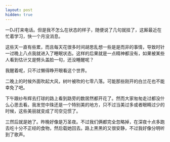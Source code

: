 ```yaml
---
layout: post
hidden: true
---
```

一DJ打来电话。但是我不怎么在状态的样子，随便说了几句就挂了，这厮最近在忙着学习，快一个月没消息。
  
这些天一直有些累，而且每天花很多时间胡思乱想一些是是而非的事情，导致时针一过晚上八点我就进入了睡眠状态。这样的后果就是一点精神都没有，如果被某些人看到估计又是劈头盖脸一句，还没睡醒呢？
  
我醒着呢，只不过懒得睁开眼看这个世界。

二晚上的时候外面吹起大风，树叶被吹的七零八落。可能那些刚开的白兰花也不能幸免了吧。
  
下午跟纱布辉去打球的路上看到路旁的数居然都开花了。然而大家匆匆走过都没什么心思去看。我发觉中珠还是一个特别美的地方，只不过当美过多或者眼睛过少的时候，这些美丽就变成了司空见惯了。

三然后就是她了。昨晚好像是万圣夜。不过我们俩都完全忽略掉，在深夜十点多跑去吃十分不正经的食物，然后载她回去。路上黑黑的又很安静，不过我好像分明听到了歌声。